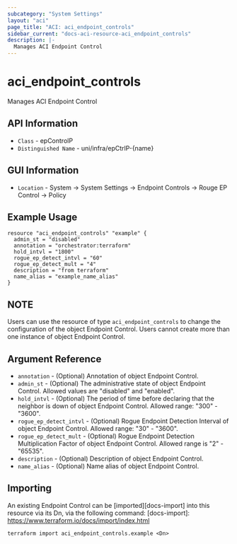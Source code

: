 ```yaml
---
subcategory: "System Settings"
layout: "aci"
page_title: "ACI: aci_endpoint_controls"
sidebar_current: "docs-aci-resource-aci_endpoint_controls"
description: |-
  Manages ACI Endpoint Control 
---
```


# aci_endpoint_controls #
Manages ACI Endpoint Control 

## API Information ##
* `Class` - epControlP
* `Distinguished Name` - uni/infra/epCtrlP-{name}

## GUI Information ##
* `Location` - System -> System Settings -> Endpoint Controls -> Rouge EP Control -> Policy


## Example Usage ##
```hcl
resource "aci_endpoint_controls" "example" {
  admin_st = "disabled"
  annotation = "orchestrator:terraform"
  hold_intvl = "1800"
  rogue_ep_detect_intvl = "60"
  rogue_ep_detect_mult = "4"
  description = "from terraform"
  name_alias = "example_name_alias"
}
```

## NOTE ##
Users can use the resource of type `aci_endpoint_controls` to change the configuration of the object Endpoint Control. Users cannot create more than one instance of object Endpoint Control.

## Argument Reference ##
* `annotation` - (Optional) Annotation of object Endpoint Control.
* `admin_st` - (Optional) The administrative state of  object Endpoint Control. Allowed values are "disabled" and "enabled".
* `hold_intvl` - (Optional) The period of time before declaring that the neighbor is down of object Endpoint Control. Allowed range: "300" - "3600".
* `rogue_ep_detect_intvl` - (Optional) Rogue Endpoint Detection Interval of object Endpoint Control. Allowed range: "30" - "3600".
* `rogue_ep_detect_mult` - (Optional) Rogue Endpoint Detection Multiplication Factor of object Endpoint Control. Allowed range is "2" - "65535". 
* `description` - (Optional) Description of object Endpoint Control.
* `name_alias` - (Optional) Name alias of object Endpoint Control.



## Importing ##

An existing Endpoint Control can be [imported][docs-import] into this resource via its Dn, via the following command:
[docs-import]: https://www.terraform.io/docs/import/index.html


```
terraform import aci_endpoint_controls.example <Dn>
```